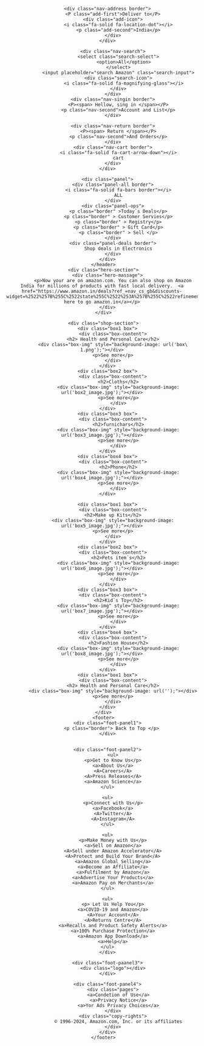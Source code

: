 <!DOCTYPE html>
<html lang="en">
<head>
    <meta charset="UTF-8">
    <meta name="viewport" content="width=device-width, initial-scale=1.0">
    <title>Amazon</title>
    <link rel="stylesheet" href="https://cdnjs.cloudflare.com/ajax/libs/font-awesome/6.5.2/css/all.min.css" integrity="sha512-SnH5WK+bZxgPHs44uWIX+LLJAJ9/2PkPKZ5QiAj6Ta86w+fsb2TkcmfRyVX3pBnMFcV7oQPJkl9QevSCWr3W6A==" crossorigin="anonymous" referrerpolicy="no-referrer" />
    <link rel="stylesheet" href="style.css">
</head>
<body>
    <header>
    <div class="navbar">
        <div class="nav-logo border">
            <div class="logo"></div>
        </div>


        <div class="nav-address border">
            <P class="add-first">Deliver to</P>
            <div class="add-icon">
                <i class="fa-solid fa-location-dot"></i>
                <p class="add-second">India</p>
            </div>
        </div>

            <div class="nav-search">
                <select class="search-select">
                    <option>All</option>
                </select>
                <input placeholder="search Amazon" class="search-input">
                <div class="search-icon">
                    <i class="fa-solid fa-magnifying-glass"></i>
                </div>
            </div>
            <div class="nav-singin border">
                <P><span> Hellow, sing in </span></P>
                <p class="nav-second">Account and List</p>
            </div>

            <div class="nav-return border">
                <P><span> Return </span></P>
                <p class="nav-second">And Orders</p>
            </div>
            <div class="nav-cart border">
                <i class="fa-solid fa-cart-arrow-down"></i>
                cart
            </div>
        </div>

        <div class="panel">
            <div class="panel-all border">
                <i class="fa-solid fa-bars border"></i>
                ALL
            </div>
            <div class="panel-ops">
                <p class="border" >Today`s Deals</p>
                <p class="border" > Customer Servies</p>
                <p class="border" > Registry</p>
                <p class="border" > Gift Card</p>
                <p class="border" > Sell </p>
            </div>
            <div class="panel-deals border">
                Shop deals in Electronics
            </div>
        </div>
     </header>
     <div class="hero-section">
        <div class="hero-massage">
            <p>Now your are on amazon.com. You can also shop on Amazon India for millions of products with fast local delivery.  <a href="https://www.amazon.in/deals?ref_=nav_cs_gb&discounts-widget=%2522%257B%255C%2522state%255C%2522%253A%257B%255C%2522refinementFilters%255C%2522%253A%257B%257D%257D%252C%255C%2522version%255C%2522%253A1%257D%2522">click here to go amazon.in</a></p>
        </div>
     </div>

     <div class="shop-section">
        <div class="box1 box">
            <div class="box-content">
            <h2> Health and Personal Care</h2>
            <div class="box-img" style="background-image: url('box\ 1.png');"></div>
            <p>See more</p>
            </div>
        </div>
        <div class="box2 box">
            <div class="box-content">
                <h2>Cloths</h2>
                <div class="box-img" style="background-image: url('box2_image.jpg');"></div>
                <p>See more</p>
                </div>
        </div>
        <div class="box3 box">
            <div class="box-content">
                <h2>furnichars</h2>
                <div class="box-img" style="background-image: url('box3_image.jpg');"></div>
                <p>See more</p>
                </div>
        </div>
        <div class="box4 box">
            <div class="box-content">
                <h2>Phone</h2>
                <div class="box-img" style="background-image: url('box4_image.jpg');"></div>
                <p>See more</p>
                </div>
        </div>

        <div class="box1 box">
            <div class="box-content">
            <h2>Make up Kits</h2>
            <div class="box-img" style="background-image: url('box5_image.jpg');"></div>
            <p>See more</p>
            </div>
        </div>
        <div class="box2 box">
            <div class="box-content">
                <h2>Pets item`s</h2>
                <div class="box-img" style="background-image: url('box6_image.jpg');"></div>
                <p>See more</p>
                </div>
        </div>
        <div class="box3 box">
            <div class="box-content">
                <h2>Kid`s Toy</h2>
                <div class="box-img" style="background-image: url('box7_image.jpg');"></div>
                <p>See more</p>
                </div>
        </div>
        <div class="box4 box">
            <div class="box-content">
                <h2>Fashion House</h2>
                <div class="box-img" style="background-image: url('box8_image.jpg');"></div>
                <p>See more</p>
                </div>
        </div>
        <div class="box1 box">
            <div class="box-content">
            <h2> Health and Personal Care</h2>
            <div class="box-img" style="background-image: url('');"></div>
            <p>See more</p>
            </div>
        </div>
     </div>
     <footer>
        <div class="foot-panel1">
           <p class="border"> Back to Top </p>
        </div>


        <div class="foot-panel2">
            <ul>
            <p>Get to Know Us</p>
            <a>About Us</a>
            <A>Careers</A>
            <A>Press Releases</A>
            <a>Amazon Science</a>
        </ul>

        <ul>
            <p>Connect with Us</p>
            <a>Facebook</a>
            <A>Twitter</A>
            <A>Instagram</A>
        </ul>

        <ul>
            <p>Make Money with Us</p>
            <a>Sell on Amazon</a>
            <A>Sell under Amazon Accelerator</A>
            <A>Protect and Build Your Brand</A>
            <a>Amazon Global Selling</a>
            <a>Become an Affiliate</a>
            <a>Fulfilment by Amazon</a>
            <a>Advertise Your Products</a>
            <a>Amazon Pay on Merchants</a>
        </ul>

        <ul>
            <p> Let Us Help You</p>
            <a>COVID-19 and Amazon</a>
            <A>Your Account</A>
            <A>Returns Centre</A>
            <a>Recalls and Product Safety Alerts</a>
            <a>100% Purchase Protection</a>
            <a>Amazon App Download</a>
            <a>Help</a>
        </ul>
        </div>

        <div class="foot-paanel3">
            <div class="logo"></div>
        </div>

        <div class="foot-panel4">
            <div class="pages">
                <a>Condetion of Use</a>
                <a>Privacy Notice</a>
                <a>Yor Ads Privacy Choices</a>
            </div>
            <div class="copy-rights">
                © 1996-2024, Amazon.com, Inc. or its affiliates
            </div>
        </div>
     </footer>
     
</body>
</html>
